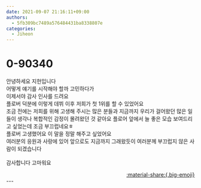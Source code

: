 ```yaml
---
date: 2021-09-07 21:16:11+09:00
authors:
  - 5fb309bc7489a576484431ba8338807e
categories:
  - Jiheon
---
```


# 0-90340

<div class="post-container" markdown="1">
<div class="content-container md-sidebar__scrollwrap" markdown="1">

안녕하세요 지헌입니다<br>어떻게 얘기를 시작해야 할까 고민하다가<br>이제서야 감사 인사를 드려요<br>플로버 덕분에 이렇게 데뷔 이후 저희가 첫 1위를 할 수 있었어요<br>조금 전에는 저희를 위해 고생해 주시는 많은 분들과 지금까지 우리가 걸어왔던 많은 일들이 생각나 복합적인 감정이 몰려왔던 것 같아요 플로어 앞에서 늘 좋은 모습 보여드리고 싶었는데 조금 부끄럽네요ㅎ<br>플로버 고생했어요 이 말을  정말 해주고 싶었어요<br>여러분의 응원과 사랑에 있어 앞으로도 지금까지 그래왔듯이 여러분께 부끄럽지 않은 사람이 되겠습니다<br><br>감사합니다 고마워요

</div>
</div>

<div style="text-align: right;" markdown="1">
<a href="https://weverse.io/fromis9/artist/0-90340" style="text-align: right;">:material-share:{.big-emoji}</a>
</div>
---

